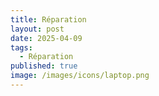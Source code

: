 ```yaml
---
title: Réparation
layout: post
date: 2025-04-09
tags:
  - Réparation
published: true
image: /images/icons/laptop.png
---
```

